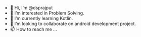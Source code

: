 - 👋 Hi, I’m @dsprajput
- 👀 I’m interested in Problem Solving.
- 🌱 I’m currently learning Kotlin.
- 💞️ I’m looking to collaborate on android development project.
- 📫 How to reach me ...

<!---
dsprajput/dsprajput is a ✨ special ✨ repository because its `README.md` (this file) appears on your GitHub profile.
You can click the Preview link to take a look at your changes.
--->
